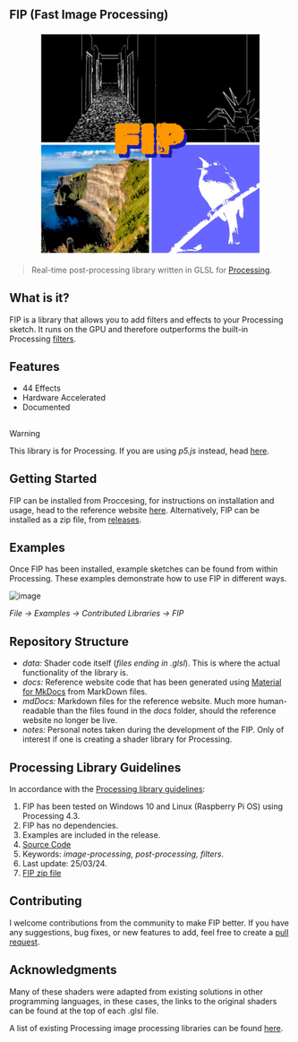 ## FIP (Fast Image Processing)
<p align="center">
<a href="https://tsoding.github.io/olive.c/"><img width="400" height="400" src="./data/FIP-Logo.jpg"></a>
</p>

> Real-time post-processing library written in GLSL for [Processing](https://processing.org/).

## What is it?
FIP is a library that allows you to add filters and effects to your Processing sketch. It runs on the GPU and therefore outperforms the built-in Processing [filters](https://processing.org/reference/filter_.html).

## Features
- 44 Effects
- Hardware Accelerated
- Documented
##
> [!WARNING]
> This library is for Processing. If you are using _p5.js_ instead, head [here](https://github.com/prontopablo/p5.FIP).

## Getting Started
FIP can be installed from Proccesing, for instructions on installation and usage, head to the reference website [here](https://prontopablo.github.io/FIP/). Alternatively, FIP can be installed as a zip file, from [releases](https://github.com/prontopablo/FIP/releases/tag/latest).

## Examples
Once FIP has been installed, example sketches can be found from within Processing. These examples demonstrate how to use FIP in different ways.

![image](https://github.com/user-attachments/assets/3ff5cdad-a237-40c8-9e73-fda3e8f5b9e8)

_File -> Examples -> Contributed Libraries -> FIP_

## Repository Structure
- _data:_ Shader code itself (_files ending in .glsl_). This is where the actual functionality of the library is.
- _docs:_ Reference website code that has been generated using [Material for MkDocs](https://squidfunk.github.io/mkdocs-material/) from MarkDown files.
- _mdDocs:_ Markdown files for the reference website. Much more human-readable than the files found in the _docs_ folder, should the reference website no longer be live.
- _notes:_ Personal notes taken during the development of the FIP. Only of interest if one is creating a shader library for Processing.

## Processing Library Guidelines
In accordance with the [Processing library guidelines](https://github.com/benfry/processing4/wiki/Library-Guidelines):
1. FIP has been tested on Windows 10 and Linux (Raspberry Pi OS) using Processing 4.3.
2. FIP has no dependencies.
3. Examples are included in the release.
4. [Source Code](https://github.com/prontopablo/FIP/releases)
5. Keywords: _image-processing, post-processing, filters_.
6. Last update: 25/03/24.
7. [FIP zip file](https://github.com/prontopablo/FIP/releases)

## Contributing
I welcome contributions from the community to make FIP better. If you have any suggestions, bug fixes, or new features to add, feel free to create a [pull request](https://github.com/prontopablo/FIP/pulls).

## Acknowledgments
Many of these shaders were adapted from existing solutions in other programming languages, in these cases, the links to the original shaders can be found at the top of each .glsl file.

A list of existing Processing image processing libraries can be found [here](https://prontopablo.github.io/FIP/resources).
